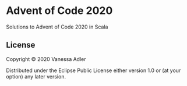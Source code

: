 # Advent of Code 2020

Solutions to Advent of Code 2020 in Scala

## License

Copyright © 2020 Vanessa Adler 

Distributed under the Eclipse Public License either version 1.0 or (at
your option) any later version.
